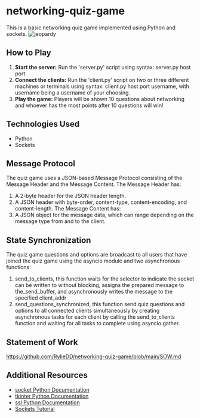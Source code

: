# networking-quiz-game
This is a basic networking quiz game implemented using Python and sockets.
![jeopardy](https://github.com/user-attachments/assets/003effb0-ed99-4513-a5cd-e2f429822ffe)

## How to Play
1. **Start the server:** Run the 'server.py' script using syntax: server.py host port
2. **Connect the clients:** Run the 'client.py' script on two or three different machines or terminals using syntax: client.py host port username, with username being a username of your choosing.
3. **Play the game:** Players will be shown 10 questions about networking and whoever has the most points after 10 questions will win!

## Technologies Used
* Python
* Sockets

## Message Protocol
The quiz game uses a JSON-based Message Protocol consisting of the Message Header and the Message Content. 
The Message Header has:
1. A 2-byte header for the JSON header length.
2. A JSON header with byte-order, content-type, content-encoding, and content-length.
The Message Content has:
1. A JSON object for the message data, which can range depending on the message type from and to the client.

## State Synchronization 
The quiz game questions and options are broadcast to all users that have joined the quiz game using the asyncio module and two asynchronous functions:
1. send_to_clients, this function waits for the selector to indicate the socket can be written to without blocking, assigns the prepared message to the_send_buffer, and asynchronously writes the message to the specified
client_addr
2. send_questions_synchronized, this function send quiz questions and options to all connected clients simultaneously by creating asynchronous tasks for each client by calling the send_to_clients function and waiting for all tasks to complete using 
asyncio.gather. 

## Statement of Work
https://github.com/RylieDD/networking-quiz-game/blob/main/SOW.md

## Additional Resources
* [socket Python Documentation](https://docs.python.org/3/library/socket.html)
* [tkinter Python Documentation](https://docs.python.org/3/library/tkinter.html)
* [ssl Python Documentation](https://docs.python.org/3/library/ssl.html)
* [Sockets Tutorial](https://realpython.com/python-sockets/)
